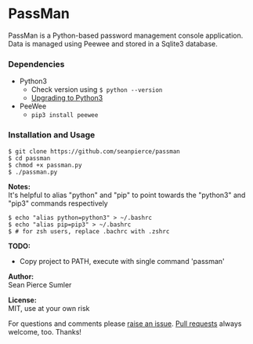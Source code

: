 # PassMan
PassMan is a Python-based password management console application. Data is managed using Peewee and stored in a Sqlite3 database.

### Dependencies
* Python3
  * Check version using `$ python --version`
  * <a href="https://www.python.org/downloads/release/python-365/">Upgrading to Python3</a>
* PeeWee
  * `pip3 install peewee`

### Installation and Usage
```shell
$ git clone https://github.com/seanpierce/passman
$ cd passman
$ chmod +x passman.py
$ ./passman.py
```

**Notes:**  
It's helpful to alias "python" and "pip" to point towards the "python3" and "pip3" commands respectively
```shell
$ echo "alias python=python3" > ~/.bashrc
$ echo "alias pip=pip3" > ~/.bashrc
$ # for zsh users, replace .bachrc with .zshrc
```

**TODO:**
* Copy project to PATH, execute with single command 'passman'

**Author:**  
Sean Pierce Sumler

**License:**  
MIT, use at your own risk

For questions and comments please <a href="https://github.com/seanpierce/passman/issues/new">raise an issue</a>. <a href="https://github.com/seanpierce/passman/compare">Pull requests</a> always welcome, too. Thanks!
